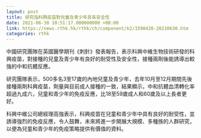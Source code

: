 ```yaml
---
layout: post
title: 研究指科興疫苗對兒童及青少年具有安全性
date: 2021-06-30 10:51:17.000000000 +08:00
link: https://news.rthk.hk/rthk/ch/component/k2/1598428-20210630.htm
categories: rthk
---
```


中國研究團隊在英國醫學期刊《刺針》發表報告，表示科興中維生物技術研發的科興疫苗，對接種的兒童及青少年有良好的耐受性及安全性，接種兩劑後能誘導出較強的中和抗體反應。

研究團隊表示，500多名3至17歲的內地兒童及青少年，去年10月至12月期間先後接種兩劑科興疫苗，劑量與目前成人接種的一致，結果顯示，中和抗體血清轉化率超過九成六，兒童和青少年的免疫反應，比18至59歲成人和60歲及以上長者更好。

科興中維公司總經理高強表示，科興疫苗在兒童和青少年中具有良好的耐受性，並誘導強烈的免疫反應，令人鼓舞，未來將進一步開展大規模、多種族的人群研究，以便為兒童和青少年的免疫策略提供有價值的資料。
